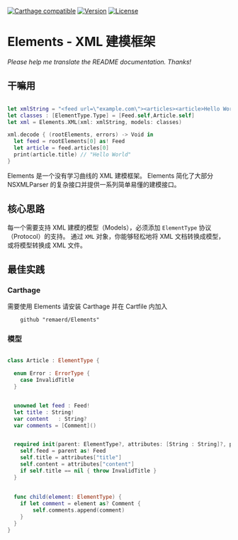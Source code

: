 [![Carthage compatible](https://img.shields.io/badge/Carthage-compatible-4BC51D.svg?style=flat)](https://github.com/remaerd/Elements)
[![Version](https://img.shields.io/github/release/soffes/Crypto.svg)](https://github.com/remaerd/Elements/releases)
[![License](https://img.shields.io/pypi/l/Django.svg)](https://github.com/remaerd/Elements/blob/master/LICENSE)


# Elements - XML 建模框架
*Please help me translate the README documentation. Thanks!*


## 干嘛用

```swift

let xmlString = "<feed url=\"example.com\"><articles><article>Hello World</article></articles></feed>"
let classes : [ElementType.Type] = [Feed.self,Article.self]
let xml = Elements.XML(xml: xmlString, models: classes)

xml.decode { (rootElements, errors) -> Void in
  let feed = rootElements[0] as! Feed
  let article = feed.articles[0]
  print(article.title) // "Hello World"
}

```

Elements 是一个没有学习曲线的 XML 建模框架。 Elements 简化了大部分 NSXMLParser 的复杂接口并提供一系列简单易懂的建模接口。

## 核心思路

每一个需要支持 XML 建模的模型（Models），必须添加 ```ElementType``` 协议（Protocol）的支持。 通过 ```XML``` 对象，你能够轻松地将 XML 文档转换成模型，或将模型转换成 XML 文件。


## 最佳实践

### Carthage

需要使用 Elements 请安装 Carthage 并在 Cartfile 内加入

```
	github "remaerd/Elements"
```

### 模型

```swift

class Article : ElementType {
  
  enum Error : ErrorType {
  	case InvalidTitle
  }


  unowned let feed : Feed!
  let title : String!
  var content	: String?
  var comments = [Comment]()


  required init(parent: ElementType?, attributes: [String : String]?, property: AnyObject?) throws {
    self.feed = parent as! Feed
    self.title = attributes["title"]
    self.content = attributes["content"]
    if self.title == nil { throw InvalidTitle }
  }
  
  
  func child(element: ElementType) {
    if let comment = element as? Comment {
    	self.comments.append(comment)
    }
  }
}

```
